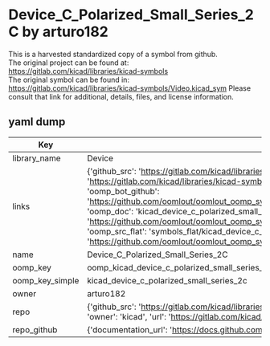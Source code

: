 # Device_C_Polarized_Small_Series_2C by arturo182  
This is a harvested standardized copy of a symbol from github.  
The original project can be found at:  
https://gitlab.com/kicad/libraries/kicad-symbols  
The original symbol can be found in:
https://gitlab.com/kicad/libraries/kicad-symbols/Video.kicad_sym
Please consult that link for additional, details, files, and license information.  
## yaml dump  
| Key | Value |  
| --- | --- |  
| library_name | Device |  
| links | {'github_src': 'https://gitlab.com/kicad/libraries/kicad-symbols/Video.kicad_sym', 'github_src_repo': 'https://gitlab.com/kicad/libraries/kicad-symbols', 'oomp_bot': 'kicad_device_c_polarized_small_series_2c/working', 'oomp_bot_github': 'https://github.com/oomlout/oomlout_oomp_symbol_bot/tree/main/kicad_device_c_polarized_small_series_2c/working', 'oomp_doc': 'kicad_device_c_polarized_small_series_2c/working', 'oomp_doc_github': 'https://github.com/oomlout/oomlout_oomp_symbol_doc/tree/main/kicad_device_c_polarized_small_series_2c/working', 'oomp_src_flat': 'symbols_flat/kicad_device_c_polarized_small_series_2c/working', 'oomp_src_flat_github': 'https://github.com/oomlout/oomlout_oomp_symbol_src/tree/main/kicad_device_c_polarized_small_series_2c/working'} |  
| name | Device_C_Polarized_Small_Series_2C |  
| oomp_key | oomp_kicad_device_c_polarized_small_series_2c |  
| oomp_key_simple | kicad_device_c_polarized_small_series_2c |  
| owner | arturo182 |  
| repo | {'github_src': 'https://gitlab.com/kicad/libraries/kicad-symbols/Video.kicad_sym', 'name': 'libraries/kicad-symbols', 'owner': 'kicad', 'url': 'https://gitlab.com/kicad/libraries/kicad-symbols'} |  
| repo_github | {'documentation_url': 'https://docs.github.com/rest/repos/repos#get-a-repository', 'message': 'Not Found'} |  

